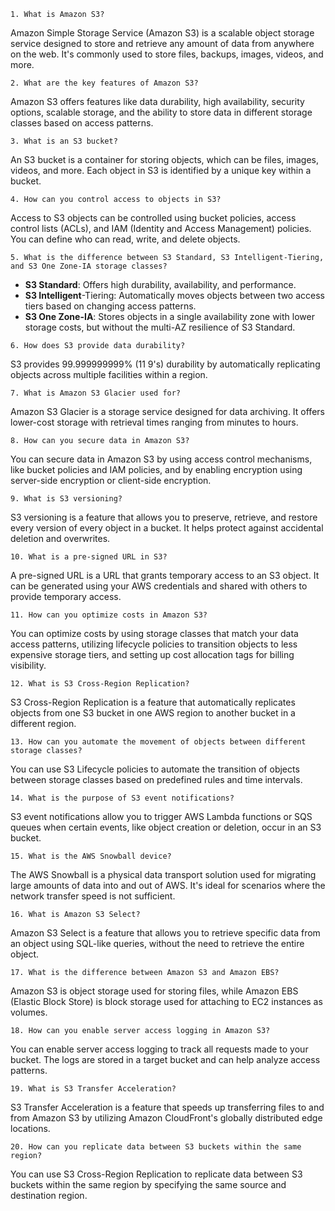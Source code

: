 `1. What is Amazon S3?`

Amazon Simple Storage Service (Amazon S3) is a scalable object storage service designed to store and retrieve any amount of data from anywhere on the web. It's commonly used to store files, backups, images, videos, and more.

`2. What are the key features of Amazon S3?`

Amazon S3 offers features like data durability, high availability, security options, scalable storage, and the ability to store data in different storage classes based on access patterns.

`3. What is an S3 bucket?`

An S3 bucket is a container for storing objects, which can be files, images, videos, and more. Each object in S3 is identified by a unique key within a bucket.

`4. How can you control access to objects in S3?`

Access to S3 objects can be controlled using bucket policies, access control lists (ACLs), and IAM (Identity and Access Management) policies. You can define who can read, write, and delete objects.

`5. What is the difference between S3 Standard, S3 Intelligent-Tiering, and S3 One Zone-IA storage classes?`

- **S3 Standard**: Offers high durability, availability, and performance.
- **S3 Intelligent**-Tiering: Automatically moves objects between two access tiers based on changing access patterns.
- **S3 One Zone-IA**: Stores objects in a single availability zone with lower storage costs, but without the multi-AZ resilience of S3 Standard.
  
`6. How does S3 provide data durability?`

S3 provides 99.999999999% (11 9's) durability by automatically replicating objects across multiple facilities within a region.

`7. What is Amazon S3 Glacier used for?`

Amazon S3 Glacier is a storage service designed for data archiving. It offers lower-cost storage with retrieval times ranging from minutes to hours.

`8. How can you secure data in Amazon S3?`

You can secure data in Amazon S3 by using access control mechanisms, like bucket policies and IAM policies, and by enabling encryption using server-side encryption or client-side encryption.

`9. What is S3 versioning?`

S3 versioning is a feature that allows you to preserve, retrieve, and restore every version of every object in a bucket. It helps protect against accidental deletion and overwrites.

`10. What is a pre-signed URL in S3?`

A pre-signed URL is a URL that grants temporary access to an S3 object. It can be generated using your AWS credentials and shared with others to provide temporary access.

`11. How can you optimize costs in Amazon S3?`

You can optimize costs by using storage classes that match your data access patterns, utilizing lifecycle policies to transition objects to less expensive storage tiers, and setting up cost allocation tags for billing visibility.

`12. What is S3 Cross-Region Replication?`

S3 Cross-Region Replication is a feature that automatically replicates objects from one S3 bucket in one AWS region to another bucket in a different region.

`13. How can you automate the movement of objects between different storage classes?`

You can use S3 Lifecycle policies to automate the transition of objects between storage classes based on predefined rules and time intervals.

`14. What is the purpose of S3 event notifications?`

S3 event notifications allow you to trigger AWS Lambda functions or SQS queues when certain events, like object creation or deletion, occur in an S3 bucket.

`15. What is the AWS Snowball device?`

The AWS Snowball is a physical data transport solution used for migrating large amounts of data into and out of AWS. It's ideal for scenarios where the network transfer speed is not sufficient.

`16. What is Amazon S3 Select?`

Amazon S3 Select is a feature that allows you to retrieve specific data from an object using SQL-like queries, without the need to retrieve the entire object.

`17. What is the difference between Amazon S3 and Amazon EBS?`

Amazon S3 is object storage used for storing files, while Amazon EBS (Elastic Block Store) is block storage used for attaching to EC2 instances as volumes.

`18. How can you enable server access logging in Amazon S3?`

You can enable server access logging to track all requests made to your bucket. The logs are stored in a target bucket and can help analyze access patterns.

`19. What is S3 Transfer Acceleration?`

S3 Transfer Acceleration is a feature that speeds up transferring files to and from Amazon S3 by utilizing Amazon CloudFront's globally distributed edge locations.

`20. How can you replicate data between S3 buckets within the same region?`

You can use S3 Cross-Region Replication to replicate data between S3 buckets within the same region by specifying the same source and destination region.
